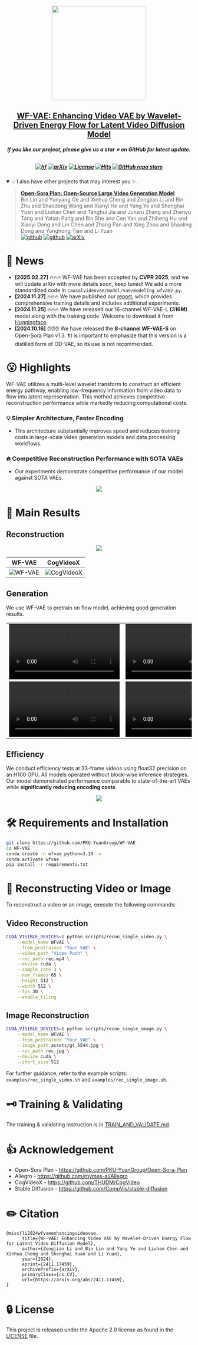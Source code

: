
<p align="center">
    <img src="https://github.com/user-attachments/assets/fba781e5-497d-44fa-abb5-07b3b3e8a471" width="256" style="margin-bottom: 0.2;"/>
<p>
<h2 align="center"> <a href="https://github.com/PKU-YuanGroup/WF-VAE/">WF-VAE: Enhancing Video VAE by Wavelet-Driven Energy Flow for Latent Video Diffusion Model</a></h2>
<h5 align="center"> If you like our project, please give us a star ⭐ on GitHub for latest update.  </h2>


<h5 align="center">
    
[![hf](https://img.shields.io/badge/🤗-Hugging%20Face-blue.svg)](https://huggingface.co/chestnutlzj/WF-VAE-L-16Chn)
[![arXiv](https://img.shields.io/badge/Arxiv-2411.17459-b31b1b.svg?logo=arXiv)](https://arxiv.org/abs/2411.17459)
[![License](https://img.shields.io/badge/Code%20License-Apache2.0-yellow)](https://github.com/PKU-YuanGroup/WF-VAE/blob/main/LICENSE)
[![Hits](https://hits.seeyoufarm.com/api/count/incr/badge.svg?url=https%3A%2F%2Fgithub.com%2FPKU-YuanGroup%2FWF-VAE&count_bg=%2379C83D&title_bg=%23555555&icon=&icon_color=%23E7E7E7&title=hits&edge_flat=false)](https://hits.seeyoufarm.com/api/count/incr/badge.svg?url=https%3A%2F%2Fgithub.com%2FPKU-YuanGroup%2FWF-VAE&count_bg=%2379C83D&title_bg=%23555555&icon=&icon_color=%23E7E7E7&title=hits&edge_flat=false)
[![GitHub repo stars](https://img.shields.io/github/stars/PKU-YuanGroup/WF-VAE?style=flat&logo=github&logoColor=whitesmoke&label=Stars)](https://github.com/PKU-YuanGroup/WF-VAE/stargazers)

</h5>

<details open><summary>💡 I also have other projects that may interest you ✨. </summary><p>
<!--  may -->

> [**Open-Sora Plan: Open-Source Large Video Generation Model**](https://arxiv.org/abs/2412.00131) <br>
> Bin Lin and Yunyang Ge and Xinhua Cheng and Zongjian Li and Bin Zhu and Shaodong Wang and Xianyi He and Yang Ye and Shenghai Yuan and Liuhan Chen and Tanghui Jia and Junwu Zhang and Zhenyu Tang and Yatian Pang and Bin She and Cen Yan and Zhiheng Hu and Xiaoyi Dong and Lin Chen and Zhang Pan and Xing Zhou and Shaoling Dong and Yonghong Tian and Li Yuan <br>
[![github](https://img.shields.io/badge/-Github-black?logo=github)](https://github.com/PKU-YuanGroup/Open-Sora-Plan)  [![github](https://img.shields.io/github/stars/PKU-YuanGroup/Open-Sora-Plan.svg?style=social)](https://github.com/PKU-YuanGroup/Open-Sora-Plan) [![arXiv](https://img.shields.io/badge/Arxiv-2412.00131-b31b1b.svg?logo=arXiv)](https://arxiv.org/abs/2412.00131) <br>

</p></details>

# 📰 News

* **[2025.02.27]** 🔥🔥🔥 WF-VAE has been accepted by **CVPR 2025**, and we will update arXiv with more details soon, keep tuned! We add a more standardized code in `causalvideovae/model/vae/modeling_wfvae2.py`.
* **[2024.11.27]**  🔥🔥🔥  We have published our [report](assets/report.pdf), which provides comprehensive training details and includes additional experiments. 
* **[2024.11.25]**  🔥🔥🔥 We have released our 16-channel WF-VAE-L **(316M)** model along with the training code.  Welcome to download it from [Huggingface](https://huggingface.co/chestnutlzj/WF-VAE-L-16Chn).
* **[2024.10.16]**  ⏰⏰⏰ We have released the **8-channel WF-VAE-S** on Open-Sora Plan v1.3. ❗️It is important to emphasize that this version is a distilled form of OD-VAE, so its use is not recommended.

# 😮 Highlights

WF-VAE utilizes a multi-level wavelet transform to construct an efficient energy pathway, enabling low-frequency information from video data to flow into latent representation. This method achieves competitive reconstruction performance while markedly reducing computational costs.

### 💡 Simpler Architecture, Faster Encoding

- This architecture substantially improves speed and reduces training costs in large-scale video generation models and data processing workflows.

### 🔥 Competitive Reconstruction Performance with SOTA VAEs

- Our experiments demonstrate competitive performance of our model against SOTA VAEs.

<div align="center">
  <img src="https://github.com/user-attachments/assets/e14cfd31-c5c1-4b34-af60-5a5fc2071483" style="max-width: 80%;">
</div>

# 🚀 Main Results

## Reconstruction

<div align="center">
  <img src="https://github.com/user-attachments/assets/0b9d6203-ea31-47b0-86b6-fbfaf96ddb37" style="max-width: 80%;">
</div>


<table>
  <thead>
    <tr>
      <th>WF-VAE</th>
      <th>CogVideoX</th>
    </tr>
  </thead>
  <tbody>
    <tr>
      <td>
        <img src="https://github.com/user-attachments/assets/da74cce6-7878-4aff-ba4a-ed2b3c23f530" alt="WF-VAE">
      </td>
      <td>
        <img src="https://github.com/user-attachments/assets/a7c8c5f4-8487-485b-80d0-81caf2b01d9f" alt="CogVideoX">
      </td>
    </tr>
  </tbody>
</table>

## Generation

We use WF-VAE to pretrain on flow model, achieving good generation results.

<table>
  <tbody>
    <tr>
      <td>
        <video src="https://github.com/user-attachments/assets/7a5015d4-cbc6-475d-a251-9aa14ff49b20" autoplay controls></video>
      </td>
      <td>
        <video src="https://github.com/user-attachments/assets/16718c4a-59cd-4eda-917f-7ccf17c0ad22" autoplay controls></video>
      </td>
      <td>
        <video src="https://github.com/user-attachments/assets/1504ac8d-1c72-47dd-80c9-65f6e39fa939" autoplay controls></video>
      </td>
    </tr>
    <tr>
      <td>
        <video src="https://github.com/user-attachments/assets/15d20f71-88ff-4b48-85d1-3fb063d1af94" autoplay controls></video>
      </td>
      <td>
        <video src="https://github.com/user-attachments/assets/ce0d3620-d40a-4289-9b12-549936f2dee5" autoplay controls></video>
      </td>
      <td>
        <video src="https://github.com/user-attachments/assets/701e40f4-7ce9-4298-be28-5cd2ab1ad2c7" autoplay controls></video>
      </td>
    </tr>
  </tbody>
</table>

## Efficiency

We conduct efficiency tests at 33-frame videos using float32 precision on an H100 GPU. All models operated without block-wise inference strategies. Our model demonstrated performance comparable to state-of-the-art VAEs while **significantly reducing encoding costs**.

<div align="center">
  <img src="https://github.com/user-attachments/assets/53f74160-81f0-486e-b294-10dbb5bed8e5" style="max-width: 80%;">
</div>

# 🛠️ Requirements and Installation

```bash
git clone https://github.com/PKU-YuanGroup/WF-VAE
cd WF-VAE
conda create -n wfvae python=3.10 -y
conda activate wfvae
pip install -r requirements.txt
```

# 🤖 Reconstructing Video or Image

To reconstruct a video or an image, execute the following commands:

## Video Reconstruction

```bash
CUDA_VISIBLE_DEVICES=1 python scripts/recon_single_video.py \
    --model_name WFVAE \
    --from_pretrained "Your VAE" \
    --video_path "Video Path" \
    --rec_path rec.mp4 \
    --device cuda \
    --sample_rate 1 \
    --num_frames 65 \
    --height 512 \
    --width 512 \
    --fps 30 \
    --enable_tiling
```

## Image Reconstruction

```bash
CUDA_VISIBLE_DEVICES=1 python scripts/recon_single_image.py \
    --model_name WFVAE \
    --from_pretrained "Your VAE" \
    --image_path assets/gt_5544.jpg \
    --rec_path rec.jpg \
    --device cuda \
    --short_size 512 
```

For further guidance, refer to the example scripts: `examples/rec_single_video.sh` and `examples/rec_single_image.sh`.

# 🗝️ Training & Validating

The training & validating instruction is in [TRAIN_AND_VALIDATE.md](TRAIN_AND_VALIDATE.md).

# 👍 Acknowledgement

- Open-Sora Plan - https://github.com/PKU-YuanGroup/Open-Sora-Plan
- Allegro - https://github.com/rhymes-ai/Allegro
- CogVideoX - https://github.com/THUDM/CogVideo
- Stable Diffusion - https://github.com/CompVis/stable-diffusion

# ✏️ Citation

```
@misc{li2024wfvaeenhancingvideovae,
      title={WF-VAE: Enhancing Video VAE by Wavelet-Driven Energy Flow for Latent Video Diffusion Model}, 
      author={Zongjian Li and Bin Lin and Yang Ye and Liuhan Chen and Xinhua Cheng and Shenghai Yuan and Li Yuan},
      year={2024},
      eprint={2411.17459},
      archivePrefix={arXiv},
      primaryClass={cs.CV},
      url={https://arxiv.org/abs/2411.17459}, 
}
```

# 🔒 License

This project is released under the Apache 2.0 license as found in the [LICENSE](LICENSE) file.
